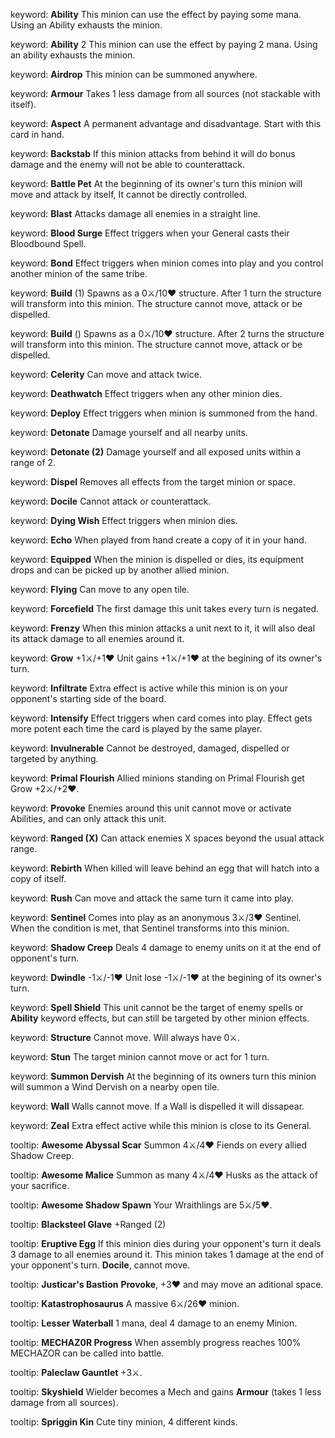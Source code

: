 keyword:  **Ability**
          This minion can use the effect by paying some mana. Using an Ability exhausts the minion.

keyword:  **Ability** 2
          This minion can use the effect by paying 2 mana. Using an ability exhausts the minion.

keyword:  **Airdrop**
          This minion can be summoned anywhere.

keyword:  **Armour**
          Takes 1 less damage from all sources (not stackable with itself).

keyword:  **Aspect**
          A permanent advantage and disadvantage. Start with this card in hand.

keyword:  **Backstab**
          If this minion attacks from behind it will do bonus damage and the enemy will not be able to counterattack.

keyword:  **Battle Pet**
          At the beginning of its owner's turn this minion will move and attack by itself, It cannot be directly controlled.

keyword:  **Blast**
          Attacks damage all enemies in a straight line.

keyword:  **Blood Surge**
          Effect triggers when your General casts their Bloodbound Spell.

keyword:  **Bond**
          Effect triggers when minion comes into play and you control another minion of the same tribe.

keyword:  **Build** (1)
          Spawns as a 0⚔️/10❤️ structure. After 1 turn the structure will transform into this minion.
          The structure cannot move, attack or be dispelled.

keyword:  **Build** ()
          Spawns as a 0⚔️/10❤️ structure. After 2 turns the structure will transform into this minion.
          The structure cannot move, attack or be dispelled.

keyword:  **Celerity**
          Can move and attack twice.

keyword:  **Deathwatch**
          Effect triggers when any other minion dies.

keyword:  **Deploy**
          Effect triggers when minion is summoned from the hand.

keyword:  **Detonate**
          Damage yourself and all nearby units.

keyword:  **Detonate (2)**
          Damage yourself and all exposed units within a range of 2.

keyword:  **Dispel**
          Removes all effects from the target minion or space.

keyword:  **Docile**
          Cannot attack or counterattack.

keyword:  **Dying Wish**
          Effect triggers when minion dies.

keyword:  **Echo**
          When played from hand create a copy of it in your hand.

keyword:  **Equipped**
          When the minion is dispelled or dies, its equipment drops and can be picked up by another allied minion.

keyword:  **Flying**
          Can move to any open tile.

keyword:  **Forcefield**
          The first damage this unit takes every turn is negated.

keyword:  **Frenzy**
          When this minion attacks a unit next to it, it will also deal its attack damage to all enemies around it.

keyword:  **Grow** +1⚔️/+1❤️
          Unit gains +1⚔️/+1❤️ at the begining of its owner's turn.

keyword:  **Infiltrate**
          Extra effect is active while this minion is on your opponent's starting side of the board.

keyword:  **Intensify**
          Effect triggers when card comes into play. Effect gets more potent each time the card is played by the same player.

keyword:  **Invulnerable**
          Cannot be destroyed, damaged, dispelled or targeted by anything.

keyword:  **Primal Flourish**
          Allied minions standing on Primal Flourish get Grow +2⚔️/+2❤️.

keyword:  **Provoke**
          Enemies around this unit cannot move or activate Abilities, and can only attack this unit.

keyword:  **Ranged (X)**
          Can attack enemies X spaces beyond the usual attack range.

keyword:  **Rebirth**
          When killed will leave behind an egg that will hatch into a copy of itself.

keyword:  **Rush**
          Can move and attack the same turn it came into play.

keyword:  **Sentinel**
          Comes into play as an anonymous 3⚔️/3❤️ Sentinel. When the condition is met, that Sentinel transforms into this minion.

keyword:  **Shadow Creep**
          Deals 4 damage to enemy units on it at the end of opponent's turn.

keyword:  **Dwindle** -1⚔️/-1❤️
          Unit lose -1⚔️/-1❤️ at the begining of its owner's turn.

keyword:  **Spell Shield**
          This unit cannot be the target of enemy spells or **Ability** keyword effects, but can still be targeted by other minion effects.

keyword:  **Structure**
          Cannot move. Will always have 0⚔️.

keyword:  **Stun**
          The target minion cannot move or act for 1 turn.

keyword:  **Summon Dervish**
          At the beginning of its owners turn this minion will summon a Wind Dervish on a nearby open tile.

keyword:  **Wall**
          Walls cannot move. If a Wall is dispelled it will dissapear.

keyword:  **Zeal**
          Extra effect active while this minion is close to its General.



tooltip:  **Awesome Abyssal Scar**
          Summon 4⚔️/4❤️ Fiends on every allied Shadow Creep.

tooltip:  **Awesome Malice**
          Summon as many 4⚔️/4❤️ Husks as the attack of your sacrifice.

tooltip: **Awesome Shadow Spawn**
          Your Wraithlings are 5⚔️/5❤️.

tooltip:  **Blacksteel Glave**
          +Ranged (2)

tooltip:  **Eruptive Egg**
          If this minion dies during your opponent's turn it deals 3 damage to all enemies around it.
          This minion takes 1 damage at the end of your opponent's turn.
          **Docile**, cannot move.

tooltip:  **Justicar's Bastion**
          **Provoke**, +3❤️ and may move an aditional space.

tooltip:  **Katastrophosaurus**
          A massive 6⚔️/26❤️ minion.

tooltip:  **Lesser Waterball**
          1 mana, deal 4 damage to an enemy Minion.

tooltip:  **MECHAZ0R Progress**
          When assembly progress reaches 100% MECHAZOR can be called into battle.

tooltip:  **Paleclaw Gauntlet**
          +3⚔️.

tooltip:  **Skyshield**
          Wielder becomes a Mech and gains **Armour** (takes 1 less damage from all sources).

tooltip:  **Spriggin Kin**
          Cute tiny minion, 4 different kinds.
